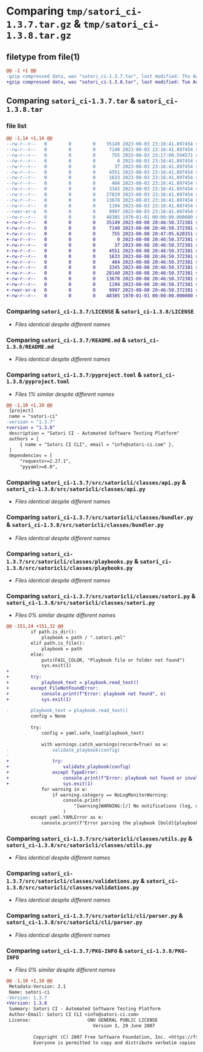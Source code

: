 # Comparing `tmp/satori_ci-1.3.7.tar.gz` & `tmp/satori_ci-1.3.8.tar.gz`

## filetype from file(1)

```diff
@@ -1 +1 @@
-gzip compressed data, was "satori_ci-1.3.7.tar", last modified: Thu Aug  3 23:17:00 2023, max compression
+gzip compressed data, was "satori_ci-1.3.8.tar", last modified: Tue Aug  8 20:47:05 2023, max compression
```

## Comparing `satori_ci-1.3.7.tar` & `satori_ci-1.3.8.tar`

### file list

```diff
@@ -1,14 +1,14 @@
--rw-r--r--   0        0        0    35149 2023-08-03 23:16:41.897454 satori_ci-1.3.7/LICENSE
--rw-r--r--   0        0        0     7140 2023-08-03 23:16:41.897454 satori_ci-1.3.7/README.md
--rw-r--r--   0        0        0      755 2023-08-03 23:17:00.594571 satori_ci-1.3.7/pyproject.toml
--rw-r--r--   0        0        0        0 2023-08-03 23:16:41.897454 satori_ci-1.3.7/src/satoricli/__init__.py
--rw-r--r--   0        0        0       37 2023-08-03 23:16:41.897454 satori_ci-1.3.7/src/satoricli/__main__.py
--rw-r--r--   0        0        0     4551 2023-08-03 23:16:41.897454 satori_ci-1.3.7/src/satoricli/classes/api.py
--rw-r--r--   0        0        0     1633 2023-08-03 23:16:41.897454 satori_ci-1.3.7/src/satoricli/classes/bundler.py
--rw-r--r--   0        0        0      484 2023-08-03 23:16:41.897454 satori_ci-1.3.7/src/satoricli/classes/models.py
--rw-r--r--   0        0        0     3345 2023-08-03 23:16:41.897454 satori_ci-1.3.7/src/satoricli/classes/playbooks.py
--rw-r--r--   0        0        0    27829 2023-08-03 23:16:41.897454 satori_ci-1.3.7/src/satoricli/classes/satori.py
--rw-r--r--   0        0        0    13678 2023-08-03 23:16:41.897454 satori_ci-1.3.7/src/satoricli/classes/utils.py
--rw-r--r--   0        0        0     1194 2023-08-03 23:16:41.897454 satori_ci-1.3.7/src/satoricli/classes/validations.py
--rwxr-xr-x   0        0        0     9997 2023-08-03 23:16:41.897454 satori_ci-1.3.7/src/satoricli/cli/parser.py
--rw-r--r--   0        0        0    48305 1970-01-01 00:00:00.000000 satori_ci-1.3.7/PKG-INFO
+-rw-r--r--   0        0        0    35149 2023-08-08 20:46:50.372381 satori_ci-1.3.8/LICENSE
+-rw-r--r--   0        0        0     7140 2023-08-08 20:46:50.372381 satori_ci-1.3.8/README.md
+-rw-r--r--   0        0        0      755 2023-08-08 20:47:05.620351 satori_ci-1.3.8/pyproject.toml
+-rw-r--r--   0        0        0        0 2023-08-08 20:46:50.372381 satori_ci-1.3.8/src/satoricli/__init__.py
+-rw-r--r--   0        0        0       37 2023-08-08 20:46:50.372381 satori_ci-1.3.8/src/satoricli/__main__.py
+-rw-r--r--   0        0        0     4551 2023-08-08 20:46:50.372381 satori_ci-1.3.8/src/satoricli/classes/api.py
+-rw-r--r--   0        0        0     1633 2023-08-08 20:46:50.372381 satori_ci-1.3.8/src/satoricli/classes/bundler.py
+-rw-r--r--   0        0        0      484 2023-08-08 20:46:50.372381 satori_ci-1.3.8/src/satoricli/classes/models.py
+-rw-r--r--   0        0        0     3345 2023-08-08 20:46:50.372381 satori_ci-1.3.8/src/satoricli/classes/playbooks.py
+-rw-r--r--   0        0        0    28140 2023-08-08 20:46:50.372381 satori_ci-1.3.8/src/satoricli/classes/satori.py
+-rw-r--r--   0        0        0    13678 2023-08-08 20:46:50.372381 satori_ci-1.3.8/src/satoricli/classes/utils.py
+-rw-r--r--   0        0        0     1194 2023-08-08 20:46:50.372381 satori_ci-1.3.8/src/satoricli/classes/validations.py
+-rwxr-xr-x   0        0        0     9997 2023-08-08 20:46:50.372381 satori_ci-1.3.8/src/satoricli/cli/parser.py
+-rw-r--r--   0        0        0    48305 1970-01-01 00:00:00.000000 satori_ci-1.3.8/PKG-INFO
```

### Comparing `satori_ci-1.3.7/LICENSE` & `satori_ci-1.3.8/LICENSE`

 * *Files identical despite different names*

### Comparing `satori_ci-1.3.7/README.md` & `satori_ci-1.3.8/README.md`

 * *Files identical despite different names*

### Comparing `satori_ci-1.3.7/pyproject.toml` & `satori_ci-1.3.8/pyproject.toml`

 * *Files 1% similar despite different names*

```diff
@@ -1,10 +1,10 @@
 [project]
 name = "satori-ci"
-version = "1.3.7"
+version = "1.3.8"
 description = "Satori CI - Automated Software Testing Platform"
 authors = [
     { name = "Satori CI CLI", email = "info@satori-ci.com" },
 ]
 dependencies = [
     "requests>=2.27.1",
     "pyyaml>=6.0",
```

### Comparing `satori_ci-1.3.7/src/satoricli/classes/api.py` & `satori_ci-1.3.8/src/satoricli/classes/api.py`

 * *Files identical despite different names*

### Comparing `satori_ci-1.3.7/src/satoricli/classes/bundler.py` & `satori_ci-1.3.8/src/satoricli/classes/bundler.py`

 * *Files identical despite different names*

### Comparing `satori_ci-1.3.7/src/satoricli/classes/playbooks.py` & `satori_ci-1.3.8/src/satoricli/classes/playbooks.py`

 * *Files identical despite different names*

### Comparing `satori_ci-1.3.7/src/satoricli/classes/satori.py` & `satori_ci-1.3.8/src/satoricli/classes/satori.py`

 * *Files 0% similar despite different names*

```diff
@@ -151,24 +151,32 @@
         if path.is_dir():
             playbook = path / ".satori.yml"
         elif path.is_file():
             playbook = path
         else:
             puts(FAIL_COLOR, "Playbook file or folder not found")
             sys.exit(1)
+        
+        try:
+            playbook_text = playbook.read_text()
+        except FileNotFoundError:
+            console.print(f"Error: playbook not found", e)
+            sys.exit(1)
 
-        playbook_text = playbook.read_text()
         config = None
 
         try:
             config = yaml.safe_load(playbook_text)
 
             with warnings.catch_warnings(record=True) as w:
-                validate_playbook(config)
-
+                try:
+                    validate_playbook(config)
+                except TypeError:
+                    console.print(f"Error: playbook not found or invalid", e)
+                    sys.exit(1)
             for warning in w:
                 if warning.category == NoLogMonitorWarning:
                     console.print(
                         "[warning]WARNING:[/] No notifications (log, onLogFail or onLogPass) were defined for the Monitor"
                     )
         except yaml.YAMLError as e:
             console.print(f"Error parsing the playbook [bold]{playbook.name}[/]:\n", e)
```

### Comparing `satori_ci-1.3.7/src/satoricli/classes/utils.py` & `satori_ci-1.3.8/src/satoricli/classes/utils.py`

 * *Files identical despite different names*

### Comparing `satori_ci-1.3.7/src/satoricli/classes/validations.py` & `satori_ci-1.3.8/src/satoricli/classes/validations.py`

 * *Files identical despite different names*

### Comparing `satori_ci-1.3.7/src/satoricli/cli/parser.py` & `satori_ci-1.3.8/src/satoricli/cli/parser.py`

 * *Files identical despite different names*

### Comparing `satori_ci-1.3.7/PKG-INFO` & `satori_ci-1.3.8/PKG-INFO`

 * *Files 0% similar despite different names*

```diff
@@ -1,10 +1,10 @@
 Metadata-Version: 2.1
 Name: satori-ci
-Version: 1.3.7
+Version: 1.3.8
 Summary: Satori CI - Automated Software Testing Platform
 Author-Email: Satori CI CLI <info@satori-ci.com>
 License:                     GNU GENERAL PUBLIC LICENSE
                                Version 3, 29 June 2007
         
          Copyright (C) 2007 Free Software Foundation, Inc. <https://fsf.org/>
          Everyone is permitted to copy and distribute verbatim copies
```

